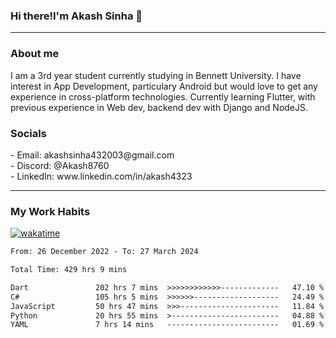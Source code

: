 <h3>Hi there!I'm Akash Sinha 👋</h3>

--- 

<h3>About me</h3>
I am a 3rd year student currently studying in Bennett University. I have interest in App Development, particulary Android but would love to get any experience in cross-platform technologies. Currently learning Flutter, with previous experience in Web dev, backend dev with Django and NodeJS.

<h3>Socials</h3>
 - Email: akashsinha432003@gmail.com<br>
 - Discord: @Akash8760<br>
 - LinkedIn: www.linkedin.com/in/akash4323<br>


---

<h3>My Work Habits</h3>

[![wakatime](https://wakatime.com/badge/user/938b2951-49cf-4810-9b9e-c17cde3d3343.svg)](https://wakatime.com/@938b2951-49cf-4810-9b9e-c17cde3d3343)

<!--START_SECTION:waka-->

```txt
From: 26 December 2022 - To: 27 March 2024

Total Time: 429 hrs 9 mins

Dart               202 hrs 7 mins  >>>>>>>>>>>>-------------   47.10 %
C#                 105 hrs 5 mins  >>>>>>-------------------   24.49 %
JavaScript         50 hrs 47 mins  >>>----------------------   11.84 %
Python             20 hrs 55 mins  >------------------------   04.88 %
YAML               7 hrs 14 mins   -------------------------   01.69 %
```

<!--END_SECTION:waka-->

